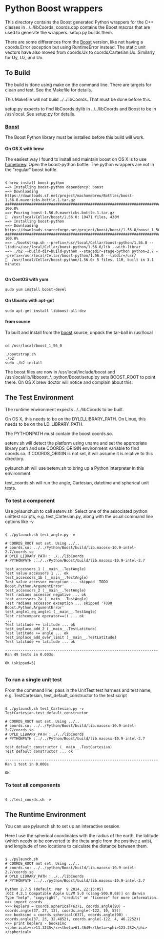 # Python Boost wrappers

This directory contains the Boost generated Python wrappers for the C++
classes in ../../libCoords. coords.cpp contains the Boost macros that
are used to generate the wrappers. setup.py builds them.

There are some differences from the [Boost](../Boost) version,
like not having a coords.Error exception but using RuntimeError
instead. The static unit vectors have also moved from coords.Ux
to coords.Cartesian.Ux. Similarly for Uy, Uz, and Uo.

## To Build

The build is done using make on the command line. There are targets
for clean and test. See the Makefile for details.

This Makefile will not build ../../libCoords. That must be done before this.

setup.py expects to find libCoords.dylib in ../../libCoords and Boost
to be in /usr/local. See setup.py for details.


### [Boost](http://www.boost.org)

The Boost Python library must be installed before this build will
work.


#### On OS X with brew

The easiest way I found to install and maintain boost on OS X is to
use [homebrew](http://brew.sh). Open the boost-python bottle. The
python wrappers are not in the "regular" boost bottle.

```

$ brew install boost-python
==> Installing boost-python dependency: boost
==> Downloading https://downloads.sf.net/project/machomebrew/Bottles/boost-1.56.0.mavericks.bottle.1.tar.gz
######################################################################## 100.0%
==> Pouring boost-1.56.0.mavericks.bottle.1.tar.gz
🍺  /usr/local/Cellar/boost/1.56.0: 10471 files, 438M
==> Installing boost-python
==> Downloading https://downloads.sourceforge.net/project/boost/boost/1.56.0/boost_1_56_0.tar.bz2
######################################################################## 100.0%
==> ./bootstrap.sh --prefix=/usr/local/Cellar/boost-python/1.56.0 --libdir=/usr/local/Cellar/boost-python/1.56.0/lib --with-librar
==> ./b2 --build-dir=build-python --stagedir=stage-python python=2.7 --prefix=/usr/local/Cellar/boost-python/1.56.0 --libdir=/usr/
🍺  /usr/local/Cellar/boost-python/1.56.0: 5 files, 11M, built in 3.1 minutes


```

#### On CentOS with yum

```
sudo yum install boost-devel
```



#### On Ubuntu with apt-get


```
sudo apt-get install libboost-all-dev
```


#### from source

To built and install from the
[boost](http://www.boost.org/users/history/version_1_56_0.html)
source, unpack the tar-ball in /usr/local

```

cd /usr/local/boost_1_56_0

./bootstrap.sh
./b2
sudo ./b2 install
```

The boost files are now in /usr/local/include/boost and
/usr/local/lib/libboost_*.  python/Boost/setup.py sets BOOST_ROOT to
point there. On OS X brew doctor will notice and complain about this.


## The Test Environment

The runtime environment expects ../../libCoords to be built.

On OS X, this needs to be on the DYLD_LIBRARY_PATH.
On Linux, this needs to be on the LD_LIBRARY_PATH.

The PYTHONPATH must contain the boost coords.so.

setenv.sh will detect the platform using uname and set the appropriate
library path and use COORDS_ORIGIN environment variable to find
coords.so. If COORDS_ORIGIN is not set, it will assume it is relative
to this directory.

pylaunch.sh will use setenv.sh to bring up a Python interpreter in
this environment.

test_coords.sh will run the angle, Cartesian, datetime and spherical
unit tests.


### To test a component

Use pylaunch.sh to call setenv.sh. Select one of the associated python
unittest scripts, e.g. test_Cartesian.py, along with the usual command
line options like -v

```

$ ./pylaunch.sh test_angle.py -v

# COORDS_ROOT not set. Using ../..
# coords.so: ../../Python/Boost/build/lib.macosx-10.9-intel-2.7/coords.so
# DYLD_LIBRARY_PATH :../../libCoords
# PYTHONPATH :../../Python/Boost/build/lib.macosx-10.9-intel-2.7

test_accessors_1 (__main__.TestAngle)
Test value accessors 1 ... ok
test_accessors_1b (__main__.TestAngle)
Test value accessor exception ... skipped 'TODO Boost.Python.ArgumentError'
test_accessors_2 (__main__.TestAngle)
Test radians accessor negative ... ok
test_accessors_2a (__main__.TestAngle)
Test radians accessor exception ... skipped 'TODO Boost.Python.ArgumentError'
test_angle1_eq_angle1 (__main__.TestAngle)
Test richcompare operator==() ... ok
...
Test latitude += latitude ... ok
test_inplace_add_2 (__main__.TestLatitude)
Test latitude += angle ... ok
test_inplace_add_over_limit (__main__.TestLatitude)
Test latitude += latitude ... ok

----------------------------------------------------------------------
Ran 49 tests in 0.003s

OK (skipped=5)


```

### To run a single unit test

From the command line, pass in the UnitTest test harness and test name,
e.g. TestCartesian, test_default_constructor to the test script

```

$ ./pylaunch.sh test_Cartesian.py -v TestCartesian.test_default_constructor

# COORDS_ROOT not set. Using ../..
# coords.so: ../../Python/Boost/build/lib.macosx-10.9-intel-2.7/coords.so
# DYLD_LIBRARY_PATH :../../libCoords
# PYTHONPATH :../../Python/Boost/build/lib.macosx-10.9-intel-2.7

test_default_constructor (__main__.TestCartesian)
Test default constructor ... ok

----------------------------------------------------------------------
Ran 1 test in 0.000s

OK

```


### To test all components

```

$ ./test_coords.sh -v

```

## The Runtime Environment

You can use pylaunch.sh to set up an interactive session.

Here I use the spherical coordinates with the radius of the earth, the
latitude (which needs to be converted to the theta angle from the
positive z axis), and longitude of two locations to calculate the
distance between them.

```

$ ./pylaunch.sh
# COORDS_ROOT not set. Using ../..
# coords.so: ../../python/Boost/build/lib.macosx-10.9-intel-2.7/coords.so
# DYLD_LIBRARY_PATH :../../libCoords
# PYTHONPATH :../../python/Boost/build/lib.macosx-10.9-intel-2.7

Python 2.7.5 (default, Mar  9 2014, 22:15:05)
[GCC 4.2.1 Compatible Apple LLVM 5.0 (clang-500.0.68)] on darwin
Type "help", "copyright", "credits" or "license" for more information.
>>> import coords
>>> keplers = coords.spherical(6371, coords.angle(90) - coords.angle(37, 27, 13), coords.angle(-122, 10, 55))
>>> booksinc = coords.spherical(6371, coords.angle(90) - coords.angle(37, 23, 32.4852), coords.angle(-122, 4, 46.2252))
>>> print keplers - booksinc
<spherical><r>11.3235</r><theta>61.4649</theta><phi>123.282</phi></spherical>

```